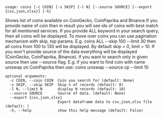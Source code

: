 ```
usage: coins [-c COIN] [-s SKIP] [-l N] [--source SOURCE] [--export {csv,json,xlsx}] [-h]
```

Shows list of coins available on CoinGecko, CoinPaprika and Binance.If you provide name of coin then in result you will see ids of coins with best
match for all mentioned services. If you provide ALL keyword in your search query, then all coins will be displayed. To move over coins you can use
pagination mechanism with skip, top params. E.g. coins ALL --skip 100 --limit 30 then all coins from 100 to 130 will be displayed. By default skip =
0, limit = 10. If you won't provide source of the data everything will be displayed (CoinGecko, CoinPaprika, Binance). If you want to search only in
given source then use --source flag. E.g. if you want to find coin with name uniswap on CoinPaprika then use: coins uniswap --source cp --limit 10

```
optional arguments:
  -c COIN, --coin COIN  Coin you search for (default: None)
  -s SKIP, --skip SKIP  Skip n of records (default: 0)
  -l N, --limit N       display N records (default: 10)
  --source SOURCE       Source of data. (default: None)
  --export {csv,json,xlsx}
                        Export dataframe data to csv,json,xlsx file (default: )
  -h, --help            show this help message (default: False)
```
